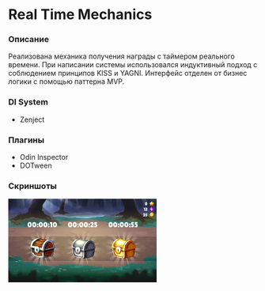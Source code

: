 # Real Time Mechanics

### Описание
Реализована механика получения награды с таймером реального времени. При написании системы использовался индуктивный подход с соблюдением принципов KISS и YAGNI. Интерфейс отделен от бизнес логики с помощью паттерна MVP.

### DI System
- Zenject

### Плагины
- Odin Inspector
- DOTween

### Скриншоты
<img src="Assets/Resources/Screen.png" width="300">

